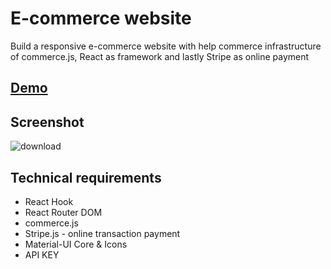 # E-commerce website 

Build a responsive e-commerce website with help commerce infrastructure of commerce.js, React as framework and lastly Stripe as online payment

## [Demo](https://ecommerce-js-nicky.netlify.app/) 

## Screenshot
![download](https://user-images.githubusercontent.com/71074389/113502332-09c5f500-952c-11eb-9658-6a75d4346002.png)

## Technical requirements
* React Hook
* React Router DOM
* commerce.js
* Stripe.js - online transaction payment
* Material-UI Core & Icons
* API KEY 
